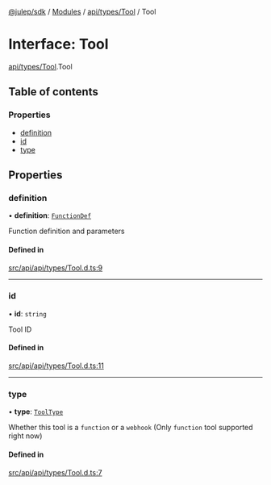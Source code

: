[@julep/sdk](../README.md) / [Modules](../modules.md) / [api/types/Tool](../modules/api_types_Tool.md) / Tool

# Interface: Tool

[api/types/Tool](../modules/api_types_Tool.md).Tool

## Table of contents

### Properties

- [definition](api_types_Tool.Tool.md#definition)
- [id](api_types_Tool.Tool.md#id)
- [type](api_types_Tool.Tool.md#type)

## Properties

### definition

• **definition**: [`FunctionDef`](api_types_FunctionDef.FunctionDef.md)

Function definition and parameters

#### Defined in

[src/api/api/types/Tool.d.ts:9](https://github.com/julep-ai/samantha-monorepo/blob/9aefd53/sdks/js/src/api/api/types/Tool.d.ts#L9)

___

### id

• **id**: `string`

Tool ID

#### Defined in

[src/api/api/types/Tool.d.ts:11](https://github.com/julep-ai/samantha-monorepo/blob/9aefd53/sdks/js/src/api/api/types/Tool.d.ts#L11)

___

### type

• **type**: [`ToolType`](../modules/api_types_ToolType.md#tooltype)

Whether this tool is a `function` or a `webhook` (Only `function` tool supported right now)

#### Defined in

[src/api/api/types/Tool.d.ts:7](https://github.com/julep-ai/samantha-monorepo/blob/9aefd53/sdks/js/src/api/api/types/Tool.d.ts#L7)
